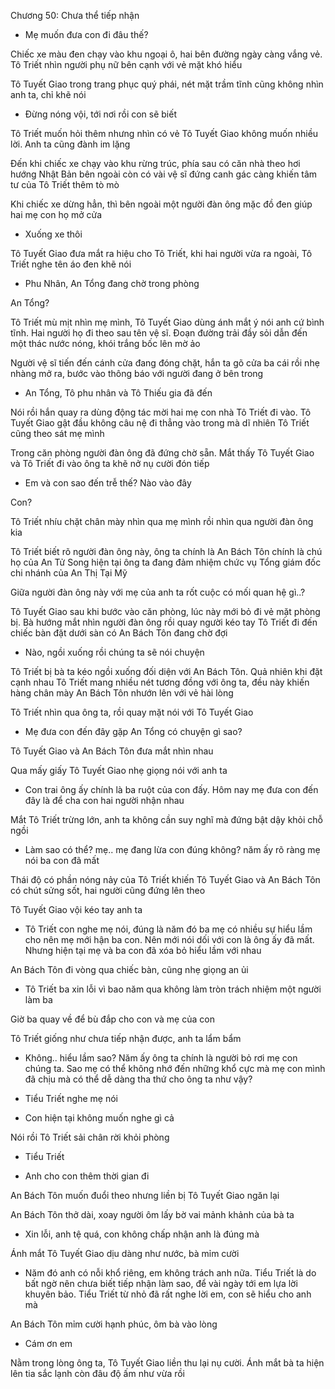 




Chương 50: Chưa thể tiếp nhận

- Mẹ muốn đưa con đi đâu thế?

Chiếc xe màu đen chạy vào khu ngoại ô, hai bên đường ngày càng vắng vẻ. Tô Triết nhìn người phụ nữ bên cạnh với vẻ mặt khó hiểu

Tô Tuyết Giao trong trang phục quý phái, nét mặt trầm tĩnh cũng không nhìn anh ta, chỉ khẽ nói

- Đừng nóng vội, tới nơi rồi con sẽ biết

Tô Triết muốn hỏi thêm nhưng nhìn có vẻ Tô Tuyết Giao không muốn nhiều lời. Anh ta cũng đành im lặng

Đến khi chiếc xe chạy vào khu rừng trúc, phía sau có căn nhà theo hơi hướng Nhật Bản bên ngoài còn có vài vệ sĩ đứng canh gác càng khiến tâm tư của Tô Triết thêm tò mò

Khi chiếc xe dừng hẳn, thì bên ngoài một người đàn ông mặc đồ đen giúp hai mẹ con họ mở cửa

- Xuống xe thôi

Tô Tuyết Giao đưa mắt ra hiệu cho Tô Triết, khi hai người vừa ra ngoài, Tô Triết nghe tên áo đen khẽ nói

- Phu Nhân, An Tổng đang chờ trong phòng

An Tổng?


Tô Triết mù mịt nhìn mẹ mình, Tô Tuyết Giao dùng ánh mắt ý nói anh cứ bình tĩnh. Hai người họ đi theo sau tên vệ sĩ. Đoạn đường trải đầy sỏi dẫn đến một thác nước nóng, khói trắng bốc lên mờ ảo

Người vệ sĩ tiến đến cánh cửa đang đóng chặt, hắn ta gõ cửa ba cái rồi nhẹ nhàng mở ra, bước vào thông báo với người đang ở bên trong

- An Tổng, Tô phu nhân và Tô Thiếu gia đã đến

Nói rồi hắn quay ra dùng động tác mời hai mẹ con nhà Tô Triết đi vào. Tô Tuyết Giao gật đầu không câu nệ đi thẳng vào trong mà dĩ nhiên Tô Triết cũng theo sát mẹ mình

Trong căn phòng người đàn ông đã đứng chờ sẵn. Mắt thấy Tô Tuyết Giao và Tô Triết đi vào ông ta khẽ nở nụ cười đón tiếp

- Em và con sao đến trễ thế? Nào vào đây

Con?

Tô Triết nhíu chặt chân mày nhìn qua mẹ mình rồi nhìn qua người đàn ông kia

Tô Triết biết rõ người đàn ông này, ông ta chính là An Bách Tôn chính là chú họ của An Tử Song hiện tại ông ta đang đảm nhiệm chức vụ Tổng giám đốc chi nhánh của An Thị Tại Mỹ

Giữa người đàn ông này với mẹ của anh ta rốt cuộc có mối quan hệ gì..?

Tô Tuyết Giao sau khi bước vào căn phòng, lúc này mới bỏ đi vẻ mặt phòng bị. Bà hướng mắt nhìn người đàn ông rồi quay người kéo tay Tô Triết đi đến chiếc bàn đặt dưới sàn có An Bách Tôn đang chờ đợi

- Nào, ngồi xuống rồi chúng ta sẽ nói chuyện

Tô Triết bị bà ta kéo ngồi xuống đối diện với An Bách Tôn. Quả nhiên khi đặt cạnh nhau Tô Triết mang nhiều nét tương đồng với ông ta, đều này khiến hàng chân mày An Bách Tôn nhướn lên với vẻ hài lòng

Tô Triết nhìn qua ông ta, rồi quay mặt nói với Tô Tuyết Giao

- Mẹ đưa con đến đây gặp An Tổng có chuyện gì sao?


Tô Tuyết Giao và An Bách Tôn đưa mắt nhìn nhau

Qua mấy giấy Tô Tuyết Giao nhẹ giọng nói với anh ta

- Con trai ông ấy chính là ba ruột của con đấy. Hôm nay mẹ đưa con đến đây là để cha con hai người nhận nhau

Mắt Tô Triết trừng lớn, anh ta không cần suy nghĩ mà đứng bật dậy khỏi chỗ ngồi

- Làm sao có thể? mẹ.. mẹ đang lừa con đúng không? năm ấy rõ ràng mẹ nói ba con đã mất

Thái độ có phần nóng nảy của Tô Triết khiến Tô Tuyết Giao và An Bách Tôn có chút sửng sốt, hai người cũng đứng lên theo

Tô Tuyết Giao vội kéo tay anh ta

- Tô Triết con nghe mẹ nói, đúng là năm đó ba mẹ có nhiều sự hiểu lầm cho nên mẹ mới hận ba con. Nên mới nói dối với con là ông ấy đã mất. Nhưng hiện tại mẹ và ba con đã xóa bỏ hiểu lầm với nhau

An Bách Tôn đi vòng qua chiếc bàn, cũng nhẹ giọng an ủi

- Tô Triết ba xin lỗi vì bao năm qua không làm tròn trách nhiệm một người làm ba

Giờ ba quay về để bù đắp cho con và mẹ của con

Tô Triết giống như chưa tiếp nhận được, anh ta lẩm bẩm

- Không.. hiểu lầm sao? Năm ấy ông ta chính là người bỏ rơi mẹ con chúng ta. Sao mẹ có thể không nhớ đến những khổ cực mà mẹ con mình đã chịu mà có thể dễ dàng tha thứ cho ông ta như vậy?

- Tiểu Triết nghe mẹ nói

- Con hiện tại không muốn nghe gì cả

Nói rồi Tô Triết sải chân rời khỏi phòng

- Tiểu Triết

- Anh cho con thêm thời gian đi

An Bách Tôn muốn đuổi theo nhưng liền bị Tô Tuyết Giao ngăn lại

An Bách Tôn thở dài, xoay người ôm lấy bờ vai mảnh khảnh của bà ta

- Xin lỗi, anh tệ quá, con không chấp nhận anh là đúng mà

Ánh mắt Tô Tuyết Giao dịu dàng như nước, bà mỉm cười

- Năm đó anh có nỗi khổ riêng, em không trách anh nữa. Tiểu Triết là do bất ngờ nên chưa biết tiếp nhận làm sao, để vài ngày tới em lựa lời khuyên bảo. Tiểu Triết từ nhỏ đã rất nghe lời em, con sẽ hiểu cho anh mà

An Bách Tôn mỉm cười hạnh phúc, ôm bà vào lòng

- Cám ơn em

Nằm trong lòng ông ta, Tô Tuyết Giao liền thu lại nụ cười. Ánh mắt bà ta hiện lên tia sắc lạnh còn đâu độ ấm như vừa rồi




